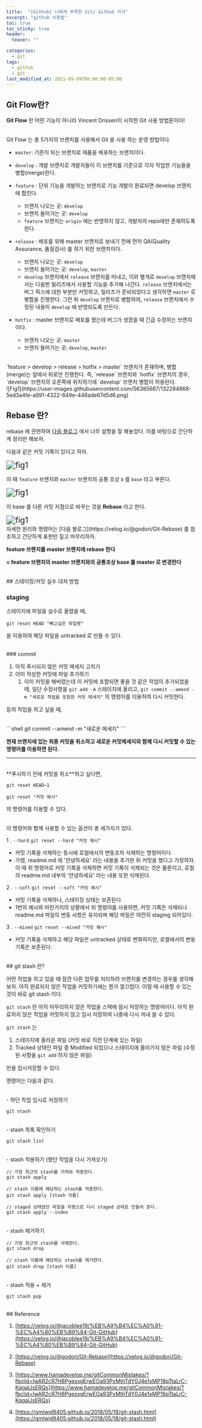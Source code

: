 ```yaml
---
title:  "[Github] 나에게 부족한 Git/ Github 지식"
excerpt: "github 사용법"
toc: true
toc_sticky: true
header:
  teaser: ""

categories:
  - git
tags:
  - github
  - git
last_modified_at: 2021-09-09T08:06:00-05:00
---
```


## Git Flow란?

**Git Flow** 란 어떤 기능이 아니라 Vincent Drissen이 시작한 Git 사용 방법론이다!

<br/>
Git Flow 는 총 5가지의 브랜치를 사용해서 Git 을 사용 하는 운영 방법이다.

- `master`: 기준이 되는 브랜치로 제품을 배포하는 브랜치이다.
- `develop` : 개발 브랜치로 개발자들이 이 브랜치를 기준으로 각자 작업한 기능들을 병합(merge)한다.
- `feature` : 단위 기능을 개발하는 브랜치로 기능 개발이 완료되면 develop 브랜치에 합친다.
  - 브랜치 나오는 곳: `develop`
  - 브랜치 들어가는 곳: `develop`
  - `feature` 브랜치는 `origin` 에는 반영하지 않고, 개발자의 repo에만 존재하도록 한다.
- `release` : 배포를 위해 master 브랜치로 보내기 전에 먼저 QA(Quality Assurance, 품질검사) 를 하기 위한 브랜치이다.
  - 브랜치 나오는 곳: `develop`
  - 브랜치 들어가는 곳: `develop`, `master`
  - `develop` 브랜치에서 `release` 브랜치를 따내고, 이와 별개로 `develop` 브랜치에서는 다음번 릴리즈에서 사용할 기능을 추가해 나간다.
    `release` 브랜치에서는 버그 픽스에 대한 부분만 커밋하고, 릴리즈가 준비되었다고 생각하면 `master` 로 병합을 진행한다.
    그런 뒤 `develop` 브랜치로 병합하여, `release` 브랜치에서 수정된 내용이 `develop` 에 반영되도록 만든다.

- `hotfix` : master 브랜치로 배포를 했는데 버그가 생겼을 때 긴급 수정하는 브랜치이다.
  - 브랜치 나오는 곳: `master`
  - 브랜치 들어가는 곳: `develop`, `master`


<br/>
`feature > develop > release > hotfix > master` 브랜치가 존재하며, 병합(merge)는 앞에서 뒤로만 진행한다. 즉, `release` 브랜치와 `hotfix` 브랜치의 경우, `develop` 브랜치의 오른쪽에 위치하기에 `develop` 브랜치 병합이 허용된다.

<br/>
![Fig1](https://user-images.githubusercontent.com/56385667/132284868-5ed3a4fe-a991-4322-849e-446ade67d5d6.png)



<br/>

## Rebase 란?

rebase 에 관련하여 [다음 블로그](https://velog.io/@godori/Git-Rebase) 에서 너무 설명을 잘 해놓았다. 이를 바탕으로 간단하게 정리만 해보자.

다음과 같은 커밋 기록이 있다고 하자.



<img src="https://user-images.githubusercontent.com/56385667/132624995-7cb62d09-9669-4416-8514-125576b4e7f0.png" alt="fig1" style="zoom:150%"/>



<br/>

이 때 `feature` 브랜치와 `master` 브랜치의 공통 조상 `b` 를 `base` 라고 부른다.



<img src="https://user-images.githubusercontent.com/56385667/132624998-0ad841c0-603b-4cfa-ad9a-f66067124a58.png" alt="fig1" style="zoom:150%"/>



<br/>

이 base 를 다른 커밋 지점으로 바꾸는 것을 **Rebase** 라고 한다.



<img src="https://user-images.githubusercontent.com/56385667/132624999-6873bd31-020e-4f30-84fa-7a4cdb24eaab.png" alt="fig1" style="zoom:150%"/>


<br/>
자세한 원리와 명령어는 [다음 블로그](https://velog.io/@godori/Git-Rebase) 를 참조하고 간단하게 표현만 짚고 마무리하자.



**feature 브랜치를 master 브랜치에 rebase 한다**

**= feature 브랜치의 master 브랜치와의 공통조상 base 를 master 로 변경한다**


<br/>
## 스테이징/커밋 실수 대처 방법

### staging


스테이지에 파일을 실수로 올렸을 때,

```shell
git reset HEAD "빼고싶은 파일명"
```

을 이용하여 해당 파일을 untracked 로 만들 수 있다.

<br/>
### commit

1. 아직 푸시되지 않은 커밋 메세지 고치기
2. 이미 작성한 커밋에 파일 추가하기
   1. 이미 커밋을 해버렸는데 이 커밋에 포함되면 좋을 것 같은 작업이 추가되었을 때, 일단 수정사항을 `git add -A`  스테이지에 올리고, `git commit --amend -m "새로운 작업을 포함한 커밋 메세지"` 의 명령어를 이용하여 다시 커밋한다.

등의 작업을 하고 싶을 때,

<br/>
```shell
git commit --amend -m "새로운 메세지"
```

**현재 브랜치에 있는 최종 커밋을 취소하고 새로운 커밋메세지와 함께 다시 커밋할 수 있는 명령어를 이용하면 된다.**

---

<br/>
**푸시하기 전에 커밋을 취소**하고 싶다면,

```shell
git reset HEAD~1
```



```shell
git reset "커밋 해시"
```

의 명령어를 이용할 수 있다.

<br/>
이 명령어와 함께 사용할 수 있는 옵션이 총 세가지가 있다.



1 . `--hard` `git reset --hard "커밋 해시"`

- 커밋 기록을 삭제하는 동시에 로컬에서의 변동조차 삭제하는 명령어이다.
- 가령, readme.md 에 '안녕하세요' 라는 내용을 추가한 뒤 커밋을 했다고 가정하자. 이 때 위 명령어로 커밋 기록을 삭제하면 커밋 기록이 삭제되는 것은 물론이고, 로컬의 readme.md 내부의 '안녕하세요' 라는 내용 또한 삭제된다.



2 . `--soft` `git reset --soft "커밋 해시"`

- 커밋 기록을 삭제하나, 스테이징 상태는 보존된다.
- 1번의 예시와 마찬가지의 상황에서 위 명령어를 사용하면, 커밋 기록은 삭제되나 readme.md 파일의 변동 사항은 유지되며 해당 파일은 여전히 staging 되어있다.



3 . `--mixed` `git reset --mixed "커밋 해시"` 

- 커밋 기록을 삭제하고 해당 파일은 untracked 상태로 변화하지만, 로컬에서의 변동 기록은 보존된다.


<br/>
## git stash 란?

어떤 작업을 하고 있을 때 잠깐 다른 업무를 처리하려 브랜치를 변경하는 경우를 생각해보자. 아직 완료되지 않은 작업을 커밋하기에는 뭔가 껄끄럽다. 이럴 때 사용할 수 있는 것이 바로 git stash 이다.



`git stash` 란 아직 마무리하지 않은 작업을 스택에 잠시 저장하는 명령어이다. 아직 완료하지 않은 작업을 커밋하지 않고 임시 저장하여 나중에 다시 꺼내 쓸 수 있다.



`git stash` 는

1. 스테이지에 올라온 파일 (커밋 바로 직전 단계에 있는 파일)
2. Tracked 상태인 파일 중 Modified 되었으나 스테이지에 올라가지 않은 파일 (수정된 사항을 `git add` 하지 않은 파일)

만을 임시저장할 수 있다.



명령어는 다음과 같다.

<br/>
- 하던 작업 임시로 저장하기

```shell
git stash
```

<br/>
- stash 목록 확인하기

```shell
git stash list
```

<br/>
- stash 적용하기 (했던 작업을 다시 가져오기)

```shell
// 가장 최근의 stash를 가져와 적용한다.
git stash apply

// stash 이름에 해당하는 stash를 적용한다.
git stash apply [stash 이름]

// staged 상태였던 파일을 자동으로 다시 staged 상태로 만들어 준다.
git stash apply --index
```

<br/>
- stash 제거하기

```shell
// 가장 최근의 stash를 삭제한다.
git stash drop

// stash 이름에 해당하는 stash를 제거한다.
git stash drop [stash 이름]
```

<br/>
- stash 적용 + 제거

```shell
git stash pop
```

<br/>
## Reference

1. [https://velog.io/@jacoblee19/%EB%A9%B4%EC%A0%91-%EC%A4%80%EB%B9%84-Git-GitHub](https://velog.io/@jacoblee19/%EB%A9%B4%EC%A0%91-%EC%A4%80%EB%B9%84-Git-GitHub)

2. [https://velog.io/@godori/Git-Rebase](https://velog.io/@godori/Git-Rebase)

3. [https://www.hamadevelop.me/gitCommonMistakes/?fbclid=IwAR2cR7H8PgesxgErwEOa93PxMthTdY0J4e1xMP18pTtaLrC-KqgalJsERQs](https://www.hamadevelop.me/gitCommonMistakes/?fbclid=IwAR2cR7H8PgesxgErwEOa93PxMthTdY0J4e1xMP18pTtaLrC-KqgalJsERQs)

4. [https://gmlwjd9405.github.io/2018/05/18/git-stash.html](https://gmlwjd9405.github.io/2018/05/18/git-stash.html)

   

